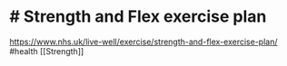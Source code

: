 # # Strength and Flex exercise plan
https://www.nhs.uk/live-well/exercise/strength-and-flex-exercise-plan/
#health [[Strength]]
